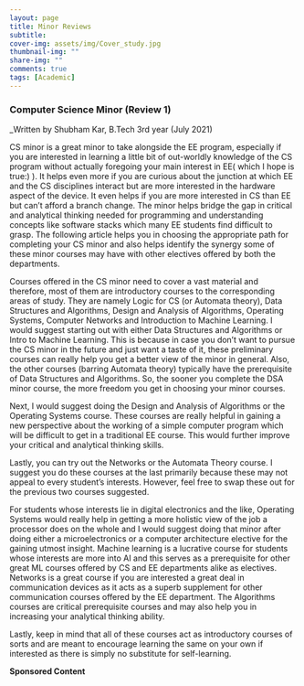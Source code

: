 ```yaml
---
layout: page
title: Minor Reviews
subtitle: 
cover-img: assets/img/Cover_study.jpg
thumbnail-img: ""
share-img: ""
comments: true
tags: [Academic]
---
```



### Computer Science Minor (Review 1)

_Written by Shubham Kar, B.Tech 3rd year (July 2021)

CS minor is a great minor to take alongside the EE program, especially if you are interested in 
learning a little bit of out-worldly knowledge of the CS program without actually foregoing your main 
interest in EE( which I hope is true:) ). It helps even more if you are curious about the junction at 
which EE and the CS disciplines interact but are more interested in the hardware aspect of the device. 
It even helps if you are more interested in CS than EE but can’t afford a branch change. 
The minor helps bridge the gap in critical and analytical thinking needed for programming and understanding concepts 
like software stacks which many EE students find difficult to grasp. The following article helps you in choosing 
the appropriate path for completing your CS minor and also helps identify the synergy some of these minor courses may 
have with other electives offered by both the departments. <br>

Courses offered in the CS minor need to cover a vast material and therefore, 
most of them are introductory courses to the corresponding areas of study. 
They are namely Logic for CS (or Automata theory), Data Structures and Algorithms, 
Design and Analysis of Algorithms, Operating Systems, Computer Networks and Introduction to Machine Learning. 
I would suggest starting out with either Data Structures and Algorithms or Intro to Machine Learning. 
This is because in case you don’t want to pursue the CS minor in the future and just want a taste of it, 
these preliminary courses can really help you get a better view of the minor in general. 
Also, the other courses (barring Automata theory) typically have the prerequisite of Data Structures and Algorithms. 
So, the sooner you complete the DSA minor course, the more freedom you get in choosing your minor courses. <br>

Next, I would suggest doing the Design and Analysis of Algorithms or the Operating Systems course. 
These courses are really helpful in gaining a new perspective about the working of a simple computer program 
which will be difficult to get in a traditional EE course. This would further improve your critical and analytical thinking skills. <br>

Lastly, you can try out the Networks or the Automata Theory course. I suggest you do these courses at the last primarily 
because these may not appeal to every student’s interests. However, feel free to swap these out for the previous two courses suggested. <br> 

For students whose interests lie in digital electronics and the like, 
Operating Systems would really help in getting a more holistic view of the job a 
processor does on the whole and I would suggest doing that minor after doing either a microelectronics 
or a computer architecture elective for the gaining utmost insight. Machine learning is a lucrative course 
for students whose interests are more into AI and this serves as a prerequisite 
for other great ML courses offered by CS and EE departments alike as electives. 
Networks is a great course if you are interested a great deal in communication devices as it acts 
as a superb supplement for other communication courses offered by the EE department. 
The Algorithms courses are critical prerequisite courses and may also help you in increasing your analytical thinking ability. <br>

Lastly, keep in mind that all of these courses act as introductory courses of sorts and are meant 
to encourage learning the same on your own if interested as there is simply no substitute for self-learning.  <br>

**Sponsored Content**
